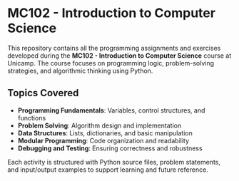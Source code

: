 # MC102 - Introduction to Computer Science

This repository contains all the programming assignments and exercises developed during the **MC102 - Introduction to Computer Science** course at Unicamp. The course focuses on programming logic, problem-solving strategies, and algorithmic thinking using Python.

## Topics Covered

- **Programming Fundamentals**: Variables, control structures, and functions  
- **Problem Solving**: Algorithm design and implementation  
- **Data Structures**: Lists, dictionaries, and basic manipulation  
- **Modular Programming**: Code organization and readability  
- **Debugging and Testing**: Ensuring correctness and robustness  

Each activity is structured with Python source files, problem statements, and input/output examples to support learning and future reference.
